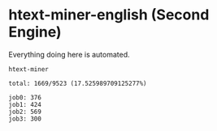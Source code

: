 # htext-miner-english (Second Engine)

Everything doing here is automated.

```
htext-miner

total: 1669/9523 (17.525989709125277%)

job0: 376
job1: 424
job2: 569
job3: 300
```